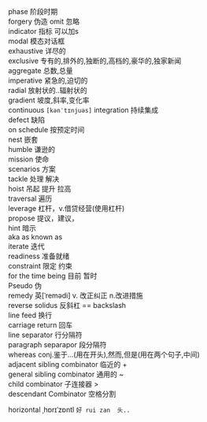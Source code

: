 phase  阶段时期  
forgery  伪造
omit  忽略  
indicator 指标 可以加s  
modal  模态对话框  
exhaustive  详尽的  
exclusive  专有的,排外的,独断的,高档的,豪华的,独家新闻  
aggregate  总数,总量  
imperative  紧急的,迫切的  
radial  放射状的..辐射状的  
gradient  坡度,斜率,变化率  
continuous  `[kənˈtɪnjuəs]` integration  持续集成  
defect  缺陷  
on schedule    按预定时间     
nest  嵌套  
humble  谦逊的  
mission   使命  
scenarios  方案  
tackle    处理 解决  
hoist 吊起 提升 拉高  
traversal   遍历  
leverage  杠杆，v.借贷经营(使用杠杆)  
propose  提议，建议，  
hint  暗示  
aka  as known as  
iterate  迭代  
readiness  准备就绪  
constraint 限定 约束  
for the time being 目前 暂时  
Pseudo   伪  
remedy  英[ˈremədi] v. 改正纠正 n.改进措施  
reverse solidus    反斜杠   ==  backslash    
line feed      换行   
carriage return    回车   
line separator     行分隔符    
paragraph  separapor   段分隔符  
whereas     conj.鉴于...(用在开头),然而,但是(用在两个句子,中间)    
adjacent sibling combinator      临近的   +  
general   sibling combinator     通用的   ~  
child combinator                 子连接器 >  
descendant Combinator            空格分割 ` `  

horizontal      ˌhɒrɪˈzɒntl    `好 rui zan  头..`  




















